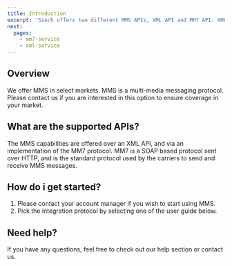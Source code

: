 ```yaml
---
title: Introduction
excerpt: 'Sinch offers two different MMS APIs, XML API and MM7 API. XML is the industry standard for sending and receiving rich multimedia content. While MMS7 is the standard protocol used by carriers. Read more.'
next:
  pages:
    - mm7-service
    - xml-service
---
```

## Overview

We offer MMS in select markets. MMS is a multi-media messaging protocol. Please contact us if you are interested in this option to ensure coverage in your market.

## What are the supported APIs?

The MMS capabilities are offered over an XML API, and via an implementation of the MM7 protocol. MM7 is a SOAP based protocol sent over HTTP, and is the standard protocol used by the carriers to send and receive MMS messages.

## How do i get started?

1.  Please contact your account manager if you wish to start using MMS.
2.  Pick the integration protocol by selecting one of the user guide below.

## Need help?

If you have any questions, feel free to check out our help section or contact us.
